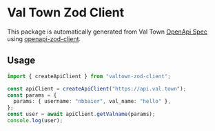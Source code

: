 # Val Town Zod Client

This package is automatically generated from Val Town [OpenApi Spec](https://www.val.town/docs/openapi.yaml) using [openapi-zod-client](https://github.com/astahmer/openapi-zod-client/).

## Usage

```ts
import { createApiClient } from "valtown-zod-client";

const apiClient = createApiClient("https://api.val.town");
const params = {
  params: { username: "nbbaier", val_name: "hello" },
};
const user = await apiClient.getValname(params);
console.log(user);
```
